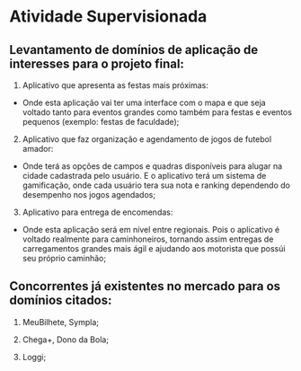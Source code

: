 # Atividade Supervisionada

## Levantamento de domínios de aplicação de interesses para o projeto final:

1. Aplicativo que apresenta as festas mais próximas:

  + Onde esta aplicação vai ter uma interface com o mapa e que seja voltado tanto para eventos grandes como também para festas e eventos pequenos (exemplo: festas de faculdade);

2. Aplicativo que faz organização e agendamento de jogos de futebol amador: 

  + Onde terá as opções de campos e quadras disponíveis para alugar na cidade cadastrada pelo usuário. E o aplicativo terá um sistema de gamificação, onde cada usuário tera sua nota e ranking dependendo do desempenho nos jogos agendados;

3. Aplicativo para entrega de encomendas: 

  + Onde esta aplicação será em nível entre regionais. Pois o aplicativo é voltado realmente para caminhoneiros, tornando assim entregas de carregamentos grandes mais ágil e ajudando aos motorista que possúi seu próprio caminhão; 

## Concorrentes já existentes no mercado para os domínios citados:

1. MeuBilhete, Sympla;

2. Chega+, Dono da Bola;

3. Loggi;
